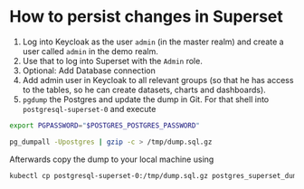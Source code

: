 # How to persist changes in Superset

1. Log into Keycloak as the user `admin` (in the master realm) and create a user called `admin` in the demo realm.
2. Use that to log into Superset with the `Admin` role.
3. Optional: Add Database connection
4. Add admin user in Keycloak to all relevant groups (so that he has access to the tables, so he can create datasets, charts and dashboards).
5. `pgdump` the Postgres and update the dump in Git. For that shell into `postgresql-superset-0` and execute

```sh
export PGPASSWORD="$POSTGRES_POSTGRES_PASSWORD"

pg_dumpall -Upostgres | gzip -c > /tmp/dump.sql.gz
```

Afterwards copy the dump to your local machine using

```sh
kubectl cp postgresql-superset-0:/tmp/dump.sql.gz postgres_superset_dump.sql.gz
```
